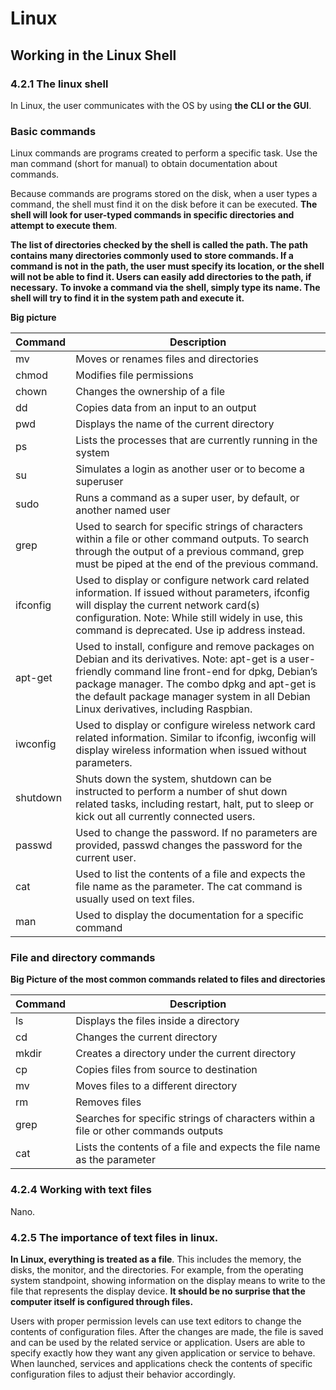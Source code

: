 # Linux

## Working in the Linux Shell

### 4.2.1 The linux shell

In Linux, the user communicates with the OS by using **the CLI or the GUI**. 

### Basic commands

Linux commands are programs created to perform a specific task. Use the man command (short for manual) to obtain documentation about commands.

Because commands are programs stored on the disk, when a user types a command, the shell must find it on the disk before it can be executed. **The shell will look for user-typed commands in specific directories and attempt to execute them**.

**The list of directories checked by the shell is called the path. The path contains many directories commonly used to store commands. If a command is not in the path, the user must specify its location, or the shell will not be able to find it. Users can easily add directories to the path, if necessary.** **To invoke a command via the shell, simply type its name. The shell will try to find it in the system path and execute it.**

**Big picture**

|Command|Description|
|-------|-----------|
|mv     |Moves or renames files and directories|
|chmod  |Modifies file permissions|
|chown  |Changes the ownership of a file|
|dd     |Copies data from an input to an output|
|pwd    |Displays the name of the current directory|
|ps     |Lists the processes that are currently running in the system|
|su     |Simulates a login as another user or to become a superuser|
|sudo   |Runs a command as a super user, by default, or another named user|
|grep   |Used to search for specific strings of characters within a file or other command outputs. To search through the output of a previous command, grep must be piped at the end of the previous command.|
|ifconfig|Used to display or configure network card related information. If issued without parameters, ifconfig will display the current network card(s) configuration. Note: While still widely in use, this command is deprecated. Use ip address instead.|
|apt-get|Used to install, configure and remove packages on Debian and its derivatives. Note: apt-get is a user-friendly command line front-end for dpkg, Debian’s package manager. The combo dpkg and apt-get is the default package manager system in all Debian Linux derivatives, including Raspbian.|
|iwconfig|Used to display or configure wireless network card related information. Similar to ifconfig, iwconfig will display wireless information when issued without parameters.|
|shutdown|Shuts down the system, shutdown can be instructed to perform a number of shut down related tasks, including restart, halt, put to sleep or kick out all currently connected users.|
|passwd|Used to change the password. If no parameters are provided, passwd changes the password for the current user.|
|cat|Used to list the contents of a file and expects the file name as the parameter. The cat command is usually used on text files.|
|man|Used to display the documentation for a specific command|

### File and directory commands

**Big Picture of the most common commands related to files and directories**

|Command|Description|
|-------|-----------|
|ls     |Displays the files inside a directory |
|cd     |Changes the current directory |
|mkdir  |Creates a directory under the current directory |
|cp     |Copies files from source to destination |
|mv     |Moves files to a different directory |
|rm     |Removes files|
|grep   |Searches for specific strings of characters within a file or other commands outputs |
|cat    |Lists the contents of a file and expects the file name as the parameter|

### 4.2.4 Working with text files

Nano.

### 4.2.5 The importance of text files in linux.

**In Linux, everything is treated as a file**. This includes the memory, the disks, the monitor, and the directories. For example, from the operating system standpoint, showing information on the display means to write to the file that represents the display device. **It should be no surprise that the computer itself is configured through files.**

Users with proper permission levels can use text editors to change the contents of configuration files. After the changes are made, the file is saved and can be used by the related service or application. Users are able to specify exactly how they want any given application or service to behave. When launched, services and applications check the contents of specific configuration files to adjust their behavior accordingly.